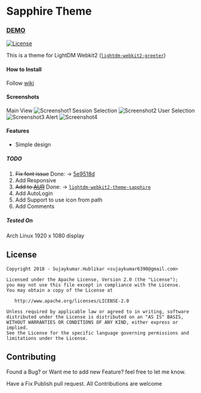 # Sapphire Theme

### [DEMO](https://sujaykumarh.github.io/lightdm-theme-sapphire/)

[![License](https://img.shields.io/badge/License-Apache%202.0-blue.svg)](LICENSE)

This is a theme for LightDM Webkit2 ([`lightdm-webkit2-greeter`](https://github.com/Antergos/web-greeter))


#### How to Install

Follow [wiki](https://github.com/Sujaykumarh/lightdm-theme-sapphire/wiki)

#### Screenshots

Main View
![Screenshot1](https://raw.githubusercontent.com/Sujaykumarh/lightdm-theme-sapphire/master/screenshot/Screenshot_1.png)
Session Selection
![Screenshot2](https://raw.githubusercontent.com/Sujaykumarh/lightdm-theme-sapphire/master/screenshot/Screenshot_2.png)
User Selection
![Screenshot3](https://raw.githubusercontent.com/Sujaykumarh/lightdm-theme-sapphire/master/screenshot/Screenshot_3.png)
Alert
![Screenshot4](https://raw.githubusercontent.com/Sujaykumarh/lightdm-theme-sapphire/master/screenshot/Screenshot_4.png)

#### Features
- Simple design

##### TODO

1. ~~Fix font issue~~ Done: -> [5e9518d](https://github.com/Sujaykumarh/lightdm-theme-sapphire/commit/5e9518dc33f9aed1b5e9ef275d335394e49b15a5)
2. Add Responsive 
3. ~~Add to [AUR](https://aur.archlinux.org)~~ Done: -> [`lightdm-webkit2-theme-sapphire`](https://aur.archlinux.org/packages/lightdm-webkit2-theme-sapphire/)
4. Add AutoLogin
5. Add Support to use icon from path
6. Add Comments

##### Tested On
Arch Linux 1920 x 1080 display

## License

    Copyright 2018 - Sujaykumar.Hublikar <sujaykumar6390@gmail.com>

    Licensed under the Apache License, Version 2.0 (the "License");
    you may not use this file except in compliance with the License.
    You may obtain a copy of the License at

       http://www.apache.org/licenses/LICENSE-2.0

    Unless required by applicable law or agreed to in writing, software
    distributed under the License is distributed on an "AS IS" BASIS,
    WITHOUT WARRANTIES OR CONDITIONS OF ANY KIND, either express or implied.
    See the License for the specific language governing permissions and
    limitations under the License.

## Contributing

Found a Bug? or Want me to add new Feature? feel free to let me know.

Have a Fix Publish pull request. All Contributions are welcome
